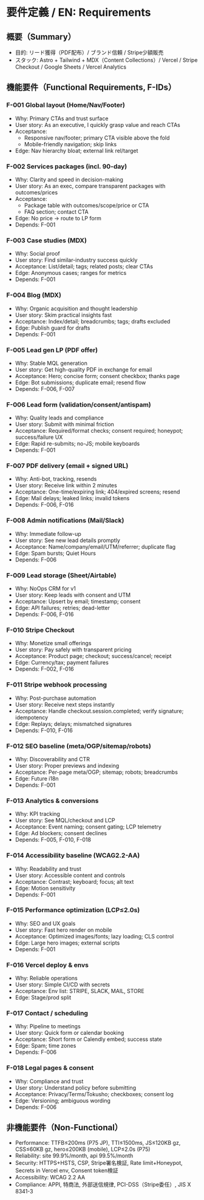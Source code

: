 # 要件定義 / EN: Requirements

## 概要（Summary）
- 目的: リード獲得（PDF配布）/ ブランド信頼 / Stripe少額販売
- スタック: Astro + Tailwind + MDX（Content Collections）/ Vercel / Stripe Checkout / Google Sheets / Vercel Analytics

## 機能要件（Functional Requirements, F-IDs）

### F-001 Global layout (Home/Nav/Footer)
- Why: Primary CTAs and trust surface
- User story: As an executive, I quickly grasp value and reach CTAs
- Acceptance:
  - Responsive nav/footer; primary CTA visible above the fold
  - Mobile-friendly navigation; skip links
- Edge: Nav hierarchy bloat; external link rel/target

### F-002 Services packages (incl. 90-day)
- Why: Clarity and speed in decision-making
- User story: As an exec, compare transparent packages with outcomes/prices
- Acceptance:
  - Package table with outcomes/scope/price or CTA
  - FAQ section; contact CTA
- Edge: No price → route to LP form
- Depends: F-001

### F-003 Case studies (MDX)
- Why: Social proof
- User story: Find similar-industry success quickly
- Acceptance: List/detail; tags; related posts; clear CTAs
- Edge: Anonymous cases; ranges for metrics
- Depends: F-001

### F-004 Blog (MDX)
- Why: Organic acquisition and thought leadership
- User story: Skim practical insights fast
- Acceptance: Index/detail; breadcrumbs; tags; drafts excluded
- Edge: Publish guard for drafts
- Depends: F-001

### F-005 Lead gen LP (PDF offer)
- Why: Stable MQL generation
- User story: Get high-quality PDF in exchange for email
- Acceptance: Hero; concise form; consent checkbox; thanks page
- Edge: Bot submissions; duplicate email; resend flow
- Depends: F-006, F-007

### F-006 Lead form (validation/consent/antispam)
- Why: Quality leads and compliance
- User story: Submit with minimal friction
- Acceptance: Required/format checks; consent required; honeypot; success/failure UX
- Edge: Rapid re-submits; no-JS; mobile keyboards
- Depends: F-001

### F-007 PDF delivery (email + signed URL)
- Why: Anti-bot, tracking, resends
- User story: Receive link within 2 minutes
- Acceptance: One-time/expiring link; 404/expired screens; resend
- Edge: Mail delays; leaked links; invalid tokens
- Depends: F-006, F-016

### F-008 Admin notifications (Mail/Slack)
- Why: Immediate follow-up
- User story: See new lead details promptly
- Acceptance: Name/company/email/UTM/referrer; duplicate flag
- Edge: Spam bursts; Quiet Hours
- Depends: F-006

### F-009 Lead storage (Sheet/Airtable)
- Why: NoOps CRM for v1
- User story: Keep leads with consent and UTM
- Acceptance: Upsert by email; timestamp; consent
- Edge: API failures; retries; dead-letter
- Depends: F-006, F-016

### F-010 Stripe Checkout
- Why: Monetize small offerings
- User story: Pay safely with transparent pricing
- Acceptance: Product page; checkout; success/cancel; receipt
- Edge: Currency/tax; payment failures
- Depends: F-002, F-016

### F-011 Stripe webhook processing
- Why: Post-purchase automation
- User story: Receive next steps instantly
- Acceptance: Handle checkout.session.completed; verify signature; idempotency
- Edge: Replays; delays; mismatched signatures
- Depends: F-010, F-016

### F-012 SEO baseline (meta/OGP/sitemap/robots)
- Why: Discoverability and CTR
- User story: Proper previews and indexing
- Acceptance: Per-page meta/OGP; sitemap; robots; breadcrumbs
- Edge: Future i18n
- Depends: F-001

### F-013 Analytics & conversions
- Why: KPI tracking
- User story: See MQL/checkout and LCP
- Acceptance: Event naming; consent gating; LCP telemetry
- Edge: Ad blockers; consent declines
- Depends: F-005, F-010, F-018

### F-014 Accessibility baseline (WCAG2.2-AA)
- Why: Readability and trust
- User story: Accessible content and controls
- Acceptance: Contrast; keyboard; focus; alt text
- Edge: Motion sensitivity
- Depends: F-001

### F-015 Performance optimization (LCP≤2.0s)
- Why: SEO and UX goals
- User story: Fast hero render on mobile
- Acceptance: Optimized images/fonts; lazy loading; CLS control
- Edge: Large hero images; external scripts
- Depends: F-001

### F-016 Vercel deploy & envs
- Why: Reliable operations
- User story: Simple CI/CD with secrets
- Acceptance: Env list: STRIPE, SLACK, MAIL, STORE
- Edge: Stage/prod split

### F-017 Contact / scheduling
- Why: Pipeline to meetings
- User story: Quick form or calendar booking
- Acceptance: Short form or Calendly embed; success state
- Edge: Spam; time zones
- Depends: F-006

### F-018 Legal pages & consent
- Why: Compliance and trust
- User story: Understand policy before submitting
- Acceptance: Privacy/Terms/Tokusho; checkboxes; consent log
- Edge: Versioning; ambiguous wording
- Depends: F-006

## 非機能要件（Non-Functional）
- Performance: TTFB≤200ms (P75 JP), TTI≤1500ms, JS≤120KB gz, CSS≤60KB gz, hero≤200KB (mobile), LCP≤2.0s (P75)
- Reliability: site 99.9%/month, api 99.5%/month
- Security: HTTPS+HSTS, CSP, Stripe署名検証, Rate limit+Honeypot, Secrets in Vercel env, Consent token検証
- Accessibility: WCAG 2.2 AA
- Compliance: APPI, 特商法, 外部送信規律, PCI-DSS（Stripe委任）, JIS X 8341-3

